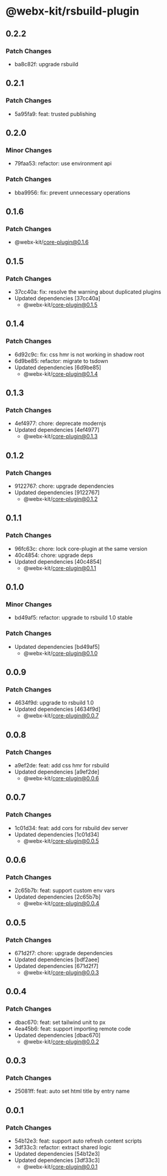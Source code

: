 # @webx-kit/rsbuild-plugin

## 0.2.2

### Patch Changes

- ba8c82f: upgrade rsbuild

## 0.2.1

### Patch Changes

- 5a95fa9: feat: trusted publishing

## 0.2.0

### Minor Changes

- 79faa53: refactor: use environment api

### Patch Changes

- bba9956: fix: prevent unnecessary operations

## 0.1.6

### Patch Changes

- @webx-kit/core-plugin@0.1.6

## 0.1.5

### Patch Changes

- 37cc40a: fix: resolve the warning about duplicated plugins
- Updated dependencies [37cc40a]
  - @webx-kit/core-plugin@0.1.5

## 0.1.4

### Patch Changes

- 6d92c9c: fix: css hmr is not working in shadow root
- 6d9be85: refactor: migrate to tsdown
- Updated dependencies [6d9be85]
  - @webx-kit/core-plugin@0.1.4

## 0.1.3

### Patch Changes

- 4ef4977: chore: deprecate modernjs
- Updated dependencies [4ef4977]
  - @webx-kit/core-plugin@0.1.3

## 0.1.2

### Patch Changes

- 9122767: chore: upgrade dependencies
- Updated dependencies [9122767]
  - @webx-kit/core-plugin@0.1.2

## 0.1.1

### Patch Changes

- 96fc63c: chore: lock core-plugin at the same version
- 40c4854: chore: upgrade deps
- Updated dependencies [40c4854]
  - @webx-kit/core-plugin@0.1.1

## 0.1.0

### Minor Changes

- bd49af5: refactor: upgrade to rsbuild 1.0 stable

### Patch Changes

- Updated dependencies [bd49af5]
  - @webx-kit/core-plugin@0.1.0

## 0.0.9

### Patch Changes

- 4634f9d: upgrade to rsbuild 1.0
- Updated dependencies [4634f9d]
  - @webx-kit/core-plugin@0.0.7

## 0.0.8

### Patch Changes

- a9ef2de: feat: add css hmr for rsbuild
- Updated dependencies [a9ef2de]
  - @webx-kit/core-plugin@0.0.6

## 0.0.7

### Patch Changes

- 1c01d34: feat: add cors for rsbuild dev server
- Updated dependencies [1c01d34]
  - @webx-kit/core-plugin@0.0.5

## 0.0.6

### Patch Changes

- 2c65b7b: feat: support custom env vars
- Updated dependencies [2c65b7b]
  - @webx-kit/core-plugin@0.0.4

## 0.0.5

### Patch Changes

- 671d2f7: chore: upgrade dependencies
- Updated dependencies [bdf2aee]
- Updated dependencies [671d2f7]
  - @webx-kit/core-plugin@0.0.3

## 0.0.4

### Patch Changes

- dbac670: feat: set tailwind unit to px
- 4ea45b6: feat: support importing remote code
- Updated dependencies [dbac670]
  - @webx-kit/core-plugin@0.0.2

## 0.0.3

### Patch Changes

- 25081ff: feat: auto set html title by entry name

## 0.0.1

### Patch Changes

- 54b12e3: feat: support auto refresh content scripts
- 3df33c3: refactor: extract shared logic
- Updated dependencies [54b12e3]
- Updated dependencies [3df33c3]
  - @webx-kit/core-plugin@0.0.1
